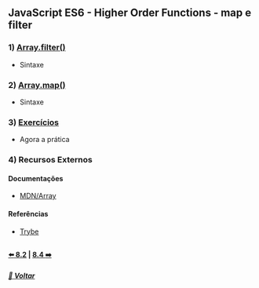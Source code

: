 ## JavaScript ES6 - Higher Order Functions - map e filter

### 1) [Array.filter()](Z-conteudo-recursos/array-filter.md#arrayfilter)
- Sintaxe

### 2) [Array.map()](Z-conteudo-recursos/array-map.md#arraymap)
- Sintaxe

### 3) [Exercícios](X-agora-a-pratica/exercicios.md)
- Agora a prática

### 4) Recursos Externos

#### Documentações
- [MDN/Array](https://developer.mozilla.org/pt-BR/docs/Web/JavaScript/Reference/Global_Objects/Array)

#### Referências
- [Trybe](https://www.betrybe.com/)

##

#### [:arrow_left: 8.2](../dia8-2#82-javascript-es6---higher-order-functions---foreach-find-some-every-sort) | [8.4 :arrow_right:](../dia8-4/#javascript-es6---higher-order-functions---reduce)

##### [:rocket: Voltar](https://github.com/nnnnadia/trybe-exercicios#bloco-8-higher-order-functions-do-javascript-es6)
